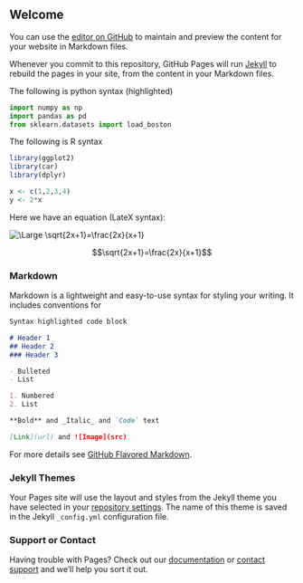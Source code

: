 ## Welcome

<script type="text/javascript" src="http://cdn.mathjax.org/mathjax/latest/MathJax.js?config=TeX-AMS-MML_HTMLorMML"></script>

<script src="https://cdn.mathjax.org/mathjax/latest/MathJax.js?config=TeX-AMS-MML_HTMLorMML" type="text/javascript"></script>


You can use the [editor on GitHub](https://github.com/dvasiliu/Data-Project/edit/gh-pages/index.md) to maintain and preview the content for your website in Markdown files.

Whenever you commit to this repository, GitHub Pages will run [Jekyll](https://jekyllrb.com/) to rebuild the pages in your site, from the content in your Markdown files.

The following is python syntax (highlighted)
```python
import numpy as np
import pandas as pd
from sklearn.datasets import load_boston
```

The following is R syntax

```r
library(ggplot2)
library(car)
library(dplyr)

x <- c(1,2,3,4)
y <- 2*x
```

Here we have an equation (LateX syntax):

![\Large \sqrt{2x+1}=\frac{2x}{x+1}](https://latex.codecogs.com/svg.latex?\sqrt{2x+1}=\frac{2x}{x+1})

$$\sqrt{2x+1}=\frac{2x}{x+1}$$


### Markdown

Markdown is a lightweight and easy-to-use syntax for styling your writing. It includes conventions for

```markdown
Syntax highlighted code block

# Header 1
## Header 2
### Header 3

- Bulleted
- List

1. Numbered
2. List

**Bold** and _Italic_ and `Code` text

[Link](url) and ![Image](src)
```

For more details see [GitHub Flavored Markdown](https://guides.github.com/features/mastering-markdown/).

### Jekyll Themes

Your Pages site will use the layout and styles from the Jekyll theme you have selected in your [repository settings](https://github.com/dvasiliu/Data-Project/settings). The name of this theme is saved in the Jekyll `_config.yml` configuration file.

### Support or Contact

Having trouble with Pages? Check out our [documentation](https://docs.github.com/categories/github-pages-basics/) or [contact support](https://support.github.com/contact) and we’ll help you sort it out.

